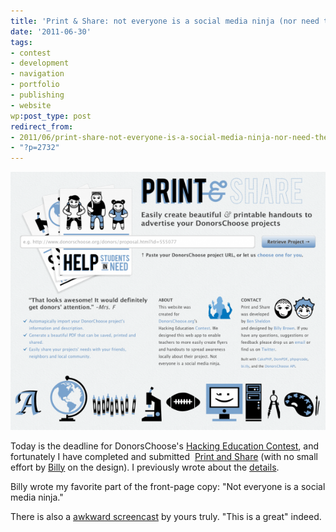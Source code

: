 ```yaml
---
title: 'Print & Share: not everyone is a social media ninja (nor need they be)'
date: '2011-06-30'
tags:
- contest
- development
- navigation
- portfolio
- publishing
- website
wp:post_type: post
redirect_from:
- 2011/06/print-share-not-everyone-is-a-social-media-ninja-nor-need-they-be/
- "?p=2732"
---
```


[ ![](2011-06-30-Print-Share-not-everyone-is-a-social-media-ninja-nor-need-they-be/DonorsChoose-Print-and-Share-600x491.png "DonorsChoose Print and Share") ](2011-06-30-Print-Share-not-everyone-is-a-social-media-ninja-nor-need-they-be/DonorsChoose-Print-and-Share.png)

Today is the deadline for DonorsChoose's [Hacking Education Contest](http://www.donorschoose.org/hacking-education), and fortunately I have completed and submitted  [Print and Share](http://printandshare.org) (with no small effort by [Billy](http://b.illbrown.com) on the design). I previously wrote about the [details](http://www.island94.org/2011/06/data-driven-content-first-design/).

Billy wrote my favorite part of the front-page copy: "Not everyone is a social media ninja."

There is also a [awkward screencast](http://www.youtube.com/watch?v=hWnwdAc2D2k) by yours truly. "This is a great" indeed.
